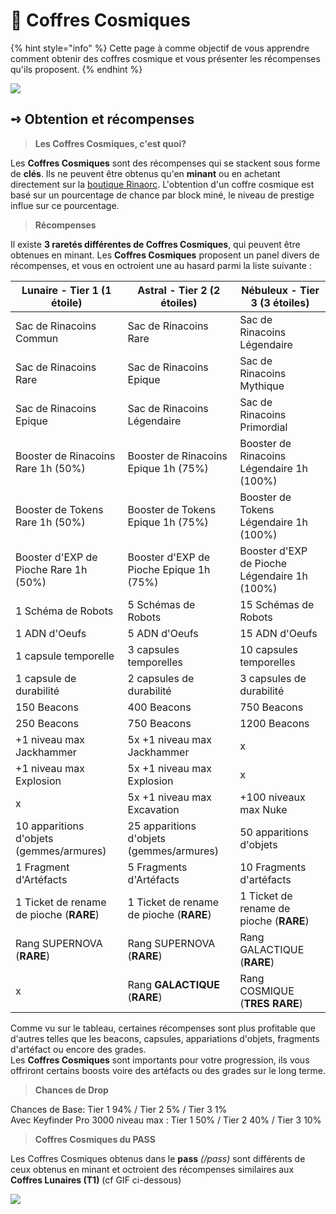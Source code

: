 # 🎰 Coffres Cosmiques

{% hint style="info" %}
Cette page à comme objectif de vous apprendre comment obtenir des coffres cosmique et vous présenter les récompenses qu'ils proposent.
{% endhint %}

![](../ressources/coffre\_cosmique2.png)

## **➺** Obtention et récompenses

> **Les Coffres Cosmiques, c'est quoi?**

Les **Coffres Cosmiques** sont des récompenses qui se stackent sous forme de **clés**. Ils ne peuvent être obtenus qu'en **minant** ou en achetant directement sur la [boutique Rinaorc](https://store.rinaorc.com/). L'obtention d'un coffre cosmique est basé sur un pourcentage de chance par block miné, le niveau de prestige influe sur ce pourcentage.

> **Récompenses**

Il existe **3 raretés différentes de Coffres Cosmiques**, qui peuvent être obtenues en minant. Les **Coffres Cosmiques** proposent un panel divers de récompenses, et vous en octroient une au hasard parmi la liste suivante :

| Lunaire - Tier 1 (1 étoile)              | Astral - Tier 2 (2 étoiles)              | Nébuleux - Tier 3 (3 étoiles)                |
| ---------------------------------------- | ---------------------------------------- | -------------------------------------------- |
| Sac de Rinacoins Commun                  | Sac de Rinacoins Rare                    | Sac de Rinacoins Légendaire                  |
| Sac de Rinacoins Rare                    | Sac de Rinacoins Epique                  | Sac de Rinacoins Mythique                    |
| Sac de Rinacoins Epique                  | Sac de Rinacoins Légendaire              | Sac de Rinacoins Primordial                  |
| Booster de Rinacoins Rare 1h (50%)       | Booster de Rinacoins Epique 1h (75%)     | Booster de Rinacoins Légendaire 1h (100%)    |
| Booster de Tokens Rare 1h (50%)          | Booster de Tokens Epique 1h (75%)        | Booster de Tokens Légendaire 1h (100%)       |
| Booster d'EXP de Pioche Rare 1h (50%)    | Booster d'EXP de Pioche Epique 1h (75%)  | Booster d'EXP de Pioche Légendaire 1h (100%) |
| 1 Schéma de Robots                       | 5 Schémas de Robots                      | 15 Schémas de Robots                         |
| 1 ADN d'Oeufs                            | 5 ADN d'Oeufs                            | 15 ADN d'Oeufs                               |
| 1 capsule temporelle                     | 3 capsules temporelles                   | 10 capsules temporelles                      |
| 1 capsule de durabilité                  | 2 capsules de durabilité                 | 3 capsules de durabilité                     |
| 150 Beacons                              | 400 Beacons                              | 750 Beacons                                  |
| 250 Beacons                              | 750 Beacons                              | 1200 Beacons                                  |
| +1 niveau max Jackhammer                 | 5x +1 niveau max Jackhammer              | x                                            |
| +1 niveau max Explosion                  | 5x +1 niveau max Explosion               | x                                            |
| x                                        | 5x +1 niveau max Excavation              | +100 niveaux max Nuke                        |
| 10 apparitions d'objets (gemmes/armures) | 25 apparitions d'objets (gemmes/armures) | 50 apparitions d'objets                      |
| 1 Fragment d'Artéfacts                   | 5 Fragments d'Artéfacts                  | 10 Fragments d'artéfacts                     |
| 1 Ticket de rename de pioche (**RARE**)  | 1 Ticket de rename de pioche (**RARE**)  | 1 Ticket de rename de pioche (**RARE**)      |
| Rang SUPERNOVA (**RARE**)                | Rang SUPERNOVA (**RARE**)                | Rang GALACTIQUE (**RARE**)                   |
| x                                        | Rang **GALACTIQUE** (**RARE**)           | Rang COSMIQUE (**TRES RARE**)

Comme vu sur le tableau, certaines récompenses sont plus profitable que d'autres telles que les beacons, capsules, appariations d'objets, fragments d'artéfact ou encore des grades.\
Les **Coffres Cosmiques** sont importants pour votre progression, ils vous offriront certains boosts voire des artéfacts ou des grades sur le long terme.

> **Chances de Drop**

Chances de Base: Tier 1 94% / Tier 2 5% / Tier 3 1%    
Avec Keyfinder Pro 3000 niveau max : Tier 1 50% / Tier 2 40% / Tier 3 10%

> **Coffres Cosmiques du PASS**

Les Coffres Cosmiques obtenus dans le **pass** _(/pass)_ sont différents de ceux obtenus en minant et octroient des récompenses similaires aux **Coffres Lunaires (T1)** (cf GIF ci-dessous)

![](../ressources/ouverture\_coffres.gif)
